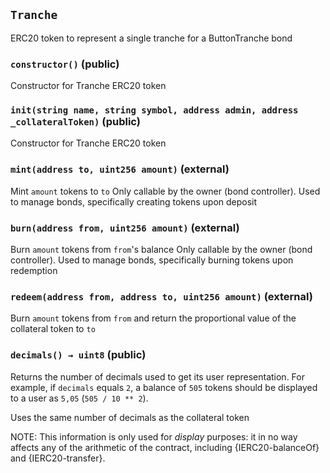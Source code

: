 ## `Tranche`



ERC20 token to represent a single tranche for a ButtonTranche bond



### `constructor()` (public)



Constructor for Tranche ERC20 token

### `init(string name, string symbol, address admin, address _collateralToken)` (public)



Constructor for Tranche ERC20 token


### `mint(address to, uint256 amount)` (external)



Mint `amount` tokens to `to`
 Only callable by the owner (bond controller). Used to
 manage bonds, specifically creating tokens upon deposit


### `burn(address from, uint256 amount)` (external)



Burn `amount` tokens from `from`'s balance
 Only callable by the owner (bond controller). Used to
 manage bonds, specifically burning tokens upon redemption


### `redeem(address from, address to, uint256 amount)` (external)



Burn `amount` tokens from `from` and return the proportional
value of the collateral token to `to`


### `decimals() → uint8` (public)



Returns the number of decimals used to get its user representation.
For example, if `decimals` equals `2`, a balance of `505` tokens should
be displayed to a user as `5,05` (`505 / 10 ** 2`).

Uses the same number of decimals as the collateral token

NOTE: This information is only used for _display_ purposes: it in
no way affects any of the arithmetic of the contract, including
{IERC20-balanceOf} and {IERC20-transfer}.


